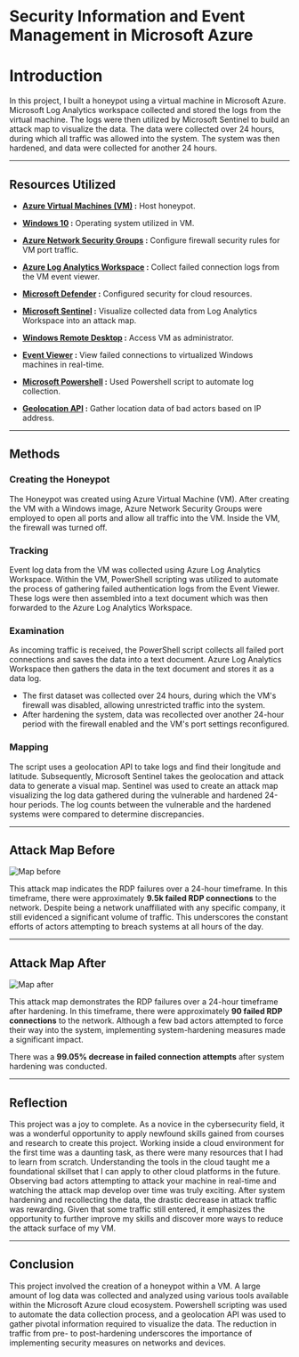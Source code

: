# Security Information and Event Management in Microsoft Azure

# Introduction

In this project, I built a honeypot using a virtual machine in Microsoft Azure. Microsoft Log Analytics workspace collected and stored the logs from the virtual machine. The logs were then utilized by Microsoft Sentinel to build an attack map to visualize the data. The data were collected over 24 hours, during which all traffic was allowed into the system. The system was then hardened, and data were collected for another 24 hours.

---

## Resources Utilized

- **[Azure Virtual Machines (VM)](https://learn.microsoft.com/en-us/azure/virtual-machines/overview) :** Host honeypot.  

- **[Windows 10](https://www.microsoft.com/en-us/software-download/windows10) :** Operating system utilized in VM. 

- **[Azure Network Security Groups](https://learn.microsoft.com/en-us/azure/virtual-network/network-security-groups-overview) :** Configure firewall security rules for VM port traffic.  

- **[Azure Log Analytics Workspace](https://learn.microsoft.com/en-us/azure/azure-monitor/logs/log-analytics-workspace-overview) :** Collect failed connection logs from the VM event viewer.  

- **[Microsoft Defender](https://learn.microsoft.com/en-us/azure/defender-for-cloud/defender-for-cloud-introduction) :** Configured security for cloud resources.

- **[Microsoft Sentinel](https://learn.microsoft.com/en-us/azure/sentinel/overview?tabs=azure-portal) :** Visualize collected data from Log Analytics Workspace into an attack map.
  
- **[Windows Remote Desktop](https://support.microsoft.com/en-us/windows/how-to-use-remote-desktop-5fe128d5-8fb1-7a23-3b8a-41e636865e8c) :** Access VM as administrator.  

- **[Event Viewer](https://learn.microsoft.com/en-us/shows/inside/event-viewer) :** View failed connections to virtualized Windows machines in real-time.  

- **[Microsoft Powershell](https://learn.microsoft.com/en-us/powershell/scripting/overview?view=powershell-7.4&viewFallbackFrom=powershell-7.3) :** Used Powershell script to automate log collection.  

- **[Geolocation API](https://ipgeolocation.io/documentation.html) :** Gather location data of bad actors based on IP address.  
 
---

## Methods

### Creating the Honeypot  
The Honeypot was created using Azure Virtual Machine (VM). After creating the VM with a Windows image, Azure Network Security Groups were employed to open all ports and allow all traffic into the VM. Inside the VM, the firewall was turned off.  


### Tracking  
Event log data from the VM was collected using Azure Log Analytics Workspace. Within the VM, PowerShell scripting was utilized to automate the process of gathering failed authentication logs from the Event Viewer. These logs were then assembled into a text document which was then forwarded to the Azure Log Analytics Workspace.  


### Examination  
As incoming traffic is received, the PowerShell script collects all failed port connections and saves the data into a text document. Azure Log Analytics Workspace then gathers the data in the text document and stores it as a data log.  

- The first dataset was collected over 24 hours, during which the VM's firewall was disabled, allowing unrestricted traffic into the system.  
- After hardening the system, data was recollected over another 24-hour period with the firewall enabled and the VM's port settings reconfigured.  


### Mapping  
The script uses a geolocation API to take logs and find their longitude and latitude. Subsequently, Microsoft Sentinel takes the geolocation and attack data to generate a visual map. Sentinel was used to create an attack map visualizing the log data gathered during the vulnerable and hardened 24-hour periods. The log counts between the vulnerable and the hardened systems were compared to determine discrepancies.

---

## Attack Map Before  

![Map before](https://github.com/user-attachments/assets/071e1117-8aa2-4cf4-bc84-acba40656d2c)

This attack map indicates the RDP failures over a 24-hour timeframe. In this timeframe, there were approximately **9.5k failed RDP connections** to the network. Despite being a network unaffiliated with any specific company, it still evidenced a significant volume of traffic. This underscores the constant efforts of actors attempting to breach systems at all hours of the day.

---

## Attack Map After

![Map after](https://github.com/user-attachments/assets/8836953d-5d63-4a7a-b910-1f645c47597b)

This attack map demonstrates the RDP failures over a 24-hour timeframe after hardening. In this timeframe, there were approximately **90 failed RDP connections** to the network. Although a few bad actors attempted to force their way into the system, implementing system-hardening measures made a significant impact.

There was a **99.05% decrease in failed connection attempts** after system hardening was conducted.

---

## Reflection

This project was a joy to complete. As a novice in the cybersecurity field, it was a wonderful opportunity to apply newfound skills gained from courses and research to create this project. Working inside a cloud environment for the first time was a daunting task, as there were many resources that I had to learn from scratch. Understanding the tools in the cloud taught me a foundational skillset that I can apply to other cloud platforms in the future. Observing bad actors attempting to attack your machine in real-time and watching the attack map develop over time was truly exciting. After system hardening and recollecting the data, the drastic decrease in attack traffic was rewarding. Given that some traffic still entered, it emphasizes the opportunity to further improve my skills and discover more ways to reduce the attack surface of my VM.

---

## Conclusion

This project involved the creation of a honeypot within a VM. A large amount of log data was collected and analyzed using various tools available within the Microsoft Azure cloud ecosystem. Powershell scripting was used to automate the data collection process, and a geolocation API was used to gather pivotal information required to visualize the data. The reduction in traffic from pre- to post-hardening underscores the importance of implementing security measures on networks and devices.




